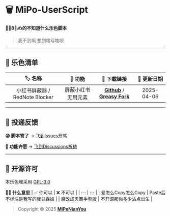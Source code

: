 # 🗑️ MiPo-UserScript

**🦐🐔8⃣️✍️的不知道什么乐色脚本**

> 我不到啊 想到啥写啥呗

---

## 💩 乐色清单

| 🏷️ 名称 | 🔧 功能 | 🔗 下载链接 | 📅 更新日期 |
| :-: | :-: | :-: | :-: |
| 小红书屏蔽器 / RedNote Blocker | 屏蔽小红书无用元素 | [**Github**](https://github.com/MiPoNianYou/MiPo-UserScript/raw/refs/heads/main/RedNote%20Blocker.user.js) / [**Greasy Fork**](https://greasyfork.org/zh-CN/scripts/531765-小红书屏蔽器) | 2025-04-06 |

---

## 📮 投递反馈

**😡 脚本寄了** → [飞到Issues开骂](https://github.com/MiPoNianYou/MiPo-UserScript/issues)

**🌠 功能许愿** → [飞到Discussions祈祷](https://github.com/MiPoNianYou/MiPo-UserScript/discussions)

---

## 📜 开源许可

本乐色堆采用 [GPL-3.0](https://github.com/MiPoNianYou/MiPo-UserScript/blob/main/LICENSE)

**🙋🏻 什么意思**
| ✅ 你可以 | ❌ 不可以 |
| :-: | :-: |
| 爱怎么Copy怎么Copy | Paste后不标注是我写的我甘霖娘 |
| 魔改成灭霸手套版 | 不开源那你多少沾点出生 |

> Copyright © 2025 [**MiPoNianYou**](https://github.com/MiPoNianYou)

